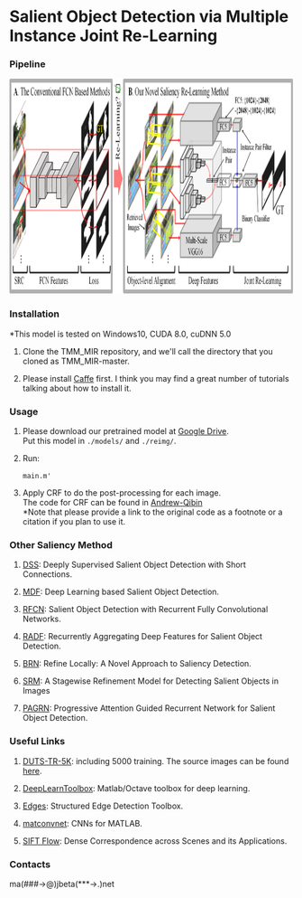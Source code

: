 # Salient Object Detection via Multiple Instance Joint Re-Learning

### Pipeline

<img src="./Pipeline.png" width=2950 height=380 />

### Installation

*This model is tested on Windows10, CUDA 8.0, cuDNN 5.0

1. Clone the TMM_MIR repository, and we'll call the directory that you cloned as TMM_MIR-master.

2. Please install [Caffe](https://github.com/microsoft/caffe) first. I think you may find a great number of tutorials talking about how to install it.

### Usage

1. Please download our pretrained model at [Google Drive](https://drive.google.com/open?id=1HhHftSK8FPSYTBKn1AcrXrx-4HAyqEv5).   
   Put this model in `./models/` and `./reimg/`.

2. Run:

   ```shell
   main.m'
   ```

3. Apply CRF to do the post-processing for each image.   
   The code for CRF can be found in [Andrew-Qibin](https://github.com/Andrew-Qibin/dss_crf)   
   *Note that please provide a link to the original code as a footnote or a citation if you plan to use it.
   
### Other Saliency Method

1. [DSS](https://github.com/Andrew-Qibin/DSS): Deeply Supervised Salient Object Detection with Short Connections.

2. [MDF](https://i.cs.hku.hk/~gbli/deep_saliency.html): Deep Learning based Salient Object Detection.

3. [RFCN](https://pan.baidu.com/s/1XGhct3zvYIRKPafx2yAL-Q): Salient Object Detection with Recurrent Fully Convolutional Networks.

4. [RADF](https://github.com/xw-hu/RADF): Recurrently Aggregating Deep Features for Salient Object Detection.

5. [BRN](https://github.com/TiantianWang/CVPR18_detect_globally_refine_locally): Refine Locally: A Novel Approach to Saliency Detection.

6. [SRM](https://github.com/TiantianWang/ICCV17_SRM): A Stagewise Refinement Model for Detecting Salient Objects in Images

7. [PAGRN](https://github.com/zhangxiaoning666/PAGR): Progressive Attention Guided Recurrent Network for Salient Object Detection.
   
### Useful Links

1. [DUTS-TR-5K](https://drive.google.com/open?id=1HhHftSK8FPSYTBKn1AcrXrx-4HAyqEv5): including 5000 training. The source images can be found [here](http://saliencydetection.net/duts/).

2. [DeepLearnToolbox](https://github.com/rasmusbergpalm/DeepLearnToolbox): Matlab/Octave toolbox for deep learning.

3. [Edges](https://github.com/pdollar/edges): Structured Edge Detection Toolbox.

4. [matconvnet](https://github.com/vlfeat/matconvnet): CNNs for MATLAB.

5. [SIFT Flow](https://people.csail.mit.edu/celiu/SIFTflow/): Dense Correspondence across Scenes and its Applications.

### Contacts
ma(###->@)jbeta(***->.)net
